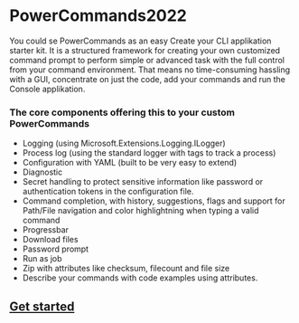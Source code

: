 # PowerCommands2022
You could se PowerCommands as an easy Create your CLI applikation starter kit. It is a structured framework for creating your own customized command prompt to perform simple or advanced task with the full control from your command environment. That means no time-consuming hassling with a GUI, concentrate on just the code, add your commands and run the Console applikation.

 ### The core components offering this to your custom PowerCommands
 - Logging (using Microsoft.Extensions.Logging.ILogger)
 - Process log (using the standard logger with tags to track a process)
 - Configuration with YAML (built to be very easy to extend)
 - Diagnostic 
 - Secret handling to protect sensitive information like password or authentication tokens in the configuration file.
 - Command completion, with history, suggestions, flags and support for Path/File navigation and color highlightning when typing a valid command
 - Progressbar
 - Download files
 - Password prompt
 - Run as job
 - Zip with attributes like checksum, filecount and file size
 - Describe your commands with code examples using attributes. 

 ## [Get started](/blob/main/Docs/README.md)